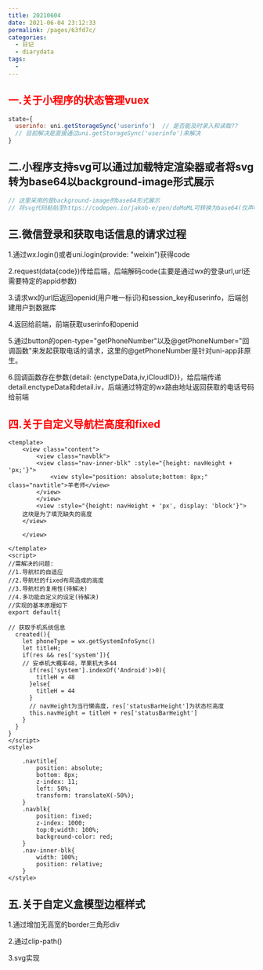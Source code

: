 ```yaml
---
title: 20210604
date: 2021-06-04 23:12:33
permalink: /pages/63fd7c/
categories:
  - 日记
  - diarydata
tags:
  - 
---
```

## <font color="red">一.关于小程序的状态管理vuex</font>

```js
state={
  userinfo: uni.getStorageSync('userinfo')	// 是否能及时录入和读取??
  // 目前解决是直接通过uni.getStorageSync('userinfo')来解决
}
```

## 二.小程序支持svg可以通过加载特定渲染器或者将svg转为base64以background-image形式展示

```js
// 这里采用的是background-image的base64形式展示
// 将svg代码粘贴至https://codepen.io/jakob-e/pen/doMoML可转换为base64(仅声明为base64而非转化)
```

## 三.微信登录和获取电话信息的请求过程

1.通过wx.login()或者uni.login(provide: "weixin")获得code

2.request(data{code})传给后端，后端解码code(主要是通过wx的登录url,url还需要特定的appid参数)

3.请求wx的url后返回openid(用户唯一标识)和session_key和userinfo，后端创建用户到数据库

4.返回给前端，前端获取userinfo和openid

5.通过button的open-type="getPhoneNumber"以及@getPhoneNumber="回调函数"来发起获取电话的请求，这里的@getPhoneNumber是针对uni-app非原生。

6.回调函数存在参数{detail: {enctypeData,iv,iCloudID}}，给后端传递detail.enctypeData和detail.iv，后端通过特定的wx路由地址返回获取的电话号码给前端

## <font color="red">四.关于自定义导航栏高度和fixed</font>

```vue
<template>
	<view class="content">
		<view class="navblk">
		<view class="nav-inner-blk" :style="{height: navHeight + 'px;'}">
			<view style="position: absolute;bottom: 8px;" class="navtitle">羊老师</view>
		</view>
		</view>
		<view :style="{height: navHeight + 'px', display: 'block'}">
  	这块是为了填充缺失的高度
  	</view>
			
	</view>

</template>
<script>
//需解决的问题:
//1.导航栏的自适应
//2.导航栏的fixed布局造成的高度	
//3.导航栏的复用性(待解决)
//4.多功能自定义的设定(待解决)
//实现的基本原理如下
export default{
  
// 获取手机系统信息
  created(){
    let phoneType = wx.getSystemInfoSync()
    let titleH;
    if(res && res['system']){
    // 安卓机大概率48，苹果机大多44
      if(res['system'].indexOf('Android')>0){
        titleH = 48
      }else{
        titleH = 44
      }
      // navHeight为当行懒高度，res['statusBarHeight']为状态栏高度
      this.navHeight = titleH + res['statusBarHeight']
    }
  }
}
</script>
<style>

	.navtitle{
		position: absolute;
		bottom: 8px;
		z-index: 11;
		left: 50%;
		transform: translateX(-50%);
	}
	.navblk{
		position: fixed;
		z-index: 1000;
		top:0;width: 100%;
		background-color: red;
	}
	.nav-inner-blk{
		width: 100%;
		position: relative;
	}
</style>
```

## 五.关于自定义盒模型边框样式

1.通过增加无高宽的border三角形div

2.通过clip-path()

3.svg实现